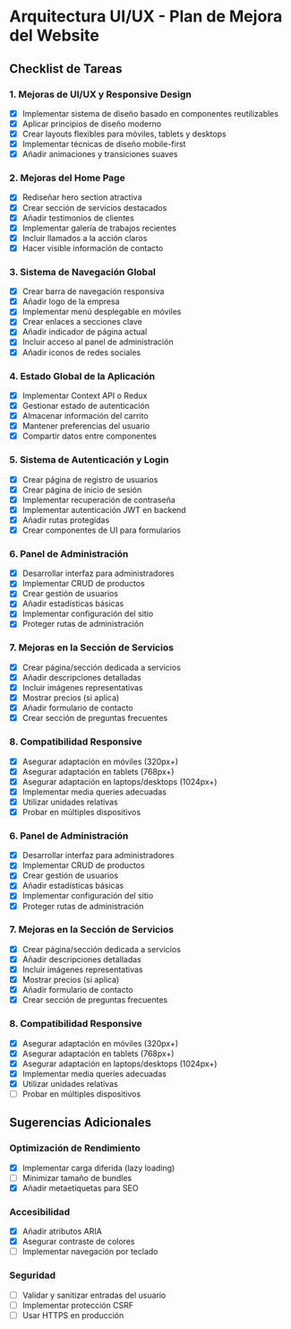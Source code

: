 # Arquitectura UI/UX - Plan de Mejora del Website

## Checklist de Tareas

### 1. Mejoras de UI/UX y Responsive Design
- [x] Implementar sistema de diseño basado en componentes reutilizables
- [x] Aplicar principios de diseño moderno
- [x] Crear layouts flexibles para móviles, tablets y desktops
- [x] Implementar técnicas de diseño mobile-first
- [x] Añadir animaciones y transiciones suaves

### 2. Mejoras del Home Page
- [x] Rediseñar hero section atractiva
- [x] Crear sección de servicios destacados
- [x] Añadir testimonios de clientes
- [x] Implementar galería de trabajos recientes
- [x] Incluir llamados a la acción claros
- [x] Hacer visible información de contacto

### 3. Sistema de Navegación Global
- [x] Crear barra de navegación responsiva
- [x] Añadir logo de la empresa
- [x] Implementar menú desplegable en móviles
- [x] Crear enlaces a secciones clave
- [x] Añadir indicador de página actual
- [x] Incluir acceso al panel de administración
- [x] Añadir iconos de redes sociales

### 4. Estado Global de la Aplicación
- [x] Implementar Context API o Redux
- [x] Gestionar estado de autenticación
- [x] Almacenar información del carrito
- [x] Mantener preferencias del usuario
- [x] Compartir datos entre componentes

### 5. Sistema de Autenticación y Login
- [x] Crear página de registro de usuarios
- [x] Crear página de inicio de sesión
- [x] Implementar recuperación de contraseña
- [x] Implementar autenticación JWT en backend
- [x] Añadir rutas protegidas
- [x] Crear componentes de UI para formularios

### 6. Panel de Administración
- [x] Desarrollar interfaz para administradores
- [x] Implementar CRUD de productos
- [x] Crear gestión de usuarios
- [x] Añadir estadísticas básicas
- [x] Implementar configuración del sitio
- [x] Proteger rutas de administración

### 7. Mejoras en la Sección de Servicios
- [x] Crear página/sección dedicada a servicios
- [x] Añadir descripciones detalladas
- [x] Incluir imágenes representativas
- [x] Mostrar precios (si aplica)
- [x] Añadir formulario de contacto
- [x] Crear sección de preguntas frecuentes

### 8. Compatibilidad Responsive
- [x] Asegurar adaptación en móviles (320px+)
- [x] Asegurar adaptación en tablets (768px+)
- [x] Asegurar adaptación en laptops/desktops (1024px+)
- [x] Implementar media queries adecuadas
- [x] Utilizar unidades relativas
- [x] Probar en múltiples dispositivos

### 6. Panel de Administración
- [x] Desarrollar interfaz para administradores
- [x] Implementar CRUD de productos
- [x] Crear gestión de usuarios
- [x] Añadir estadísticas básicas
- [x] Implementar configuración del sitio
- [x] Proteger rutas de administración

### 7. Mejoras en la Sección de Servicios
- [x] Crear página/sección dedicada a servicios
- [x] Añadir descripciones detalladas
- [x] Incluir imágenes representativas
- [x] Mostrar precios (si aplica)
- [x] Añadir formulario de contacto
- [x] Crear sección de preguntas frecuentes

### 8. Compatibilidad Responsive
- [x] Asegurar adaptación en móviles (320px+)
- [x] Asegurar adaptación en tablets (768px+)
- [x] Asegurar adaptación en laptops/desktops (1024px+)
- [x] Implementar media queries adecuadas
- [x] Utilizar unidades relativas
- [ ] Probar en múltiples dispositivos

## Sugerencias Adicionales

### Optimización de Rendimiento
- [x] Implementar carga diferida (lazy loading)
- [ ] Minimizar tamaño de bundles
- [x] Añadir metaetiquetas para SEO

### Accesibilidad
- [x] Añadir atributos ARIA
- [x] Asegurar contraste de colores
- [ ] Implementar navegación por teclado

### Seguridad
- [ ] Validar y sanitizar entradas del usuario
- [ ] Implementar protección CSRF
- [ ] Usar HTTPS en producción